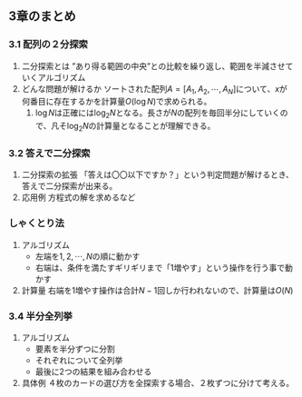 ## 3章のまとめ

### 3.1 配列の２分探索

1. 二分探索とは
   ”あり得る範囲の中央”との比較を繰り返し、範囲を半減させていくアルゴリズム
2. どんな問題が解けるか
   ソートされた配列$A=[A_1, A_2, \cdots, A_N]$について、$x$が何番目に存在するかを計算量$O(\log N)$で求められる。
   1. $\log N$は正確には$\log_2 N$となる。長さが$N$の配列を毎回半分にしていくので、凡そ$\log_2 N$の計算量となることが理解できる。

### 3.2 答えで二分探索

1. 二分探索の拡張
   「答えは〇〇以下ですか？」という判定問題が解けるとき、答えで二分探索が出来る。
2. 応用例
   方程式の解を求めるなど

### しゃくとり法

1. アルゴリズム
   * 左端を$1, 2, \cdots, N$の順に動かす
   * 右端は、条件を満たすギリギリまで「1増やす」という操作を行う事で動かす
2. 計算量
   右端を1増やす操作は合計$N-1$回しか行われないので、計算量は$O(N)$

### 3.4 半分全列挙

1. アルゴリズム
   * 要素を半分ずつに分割
   * それぞれについて全列挙
   * 最後に2つの結果を組み合わせる
2. 具体例
   ４枚のカードの選び方を全探索する場合、２枚ずつに分けて考える。